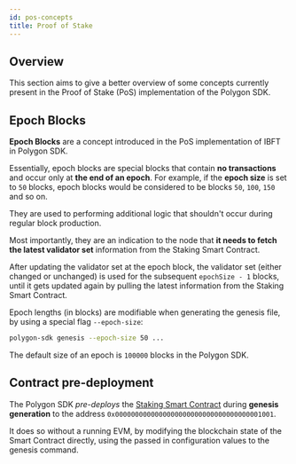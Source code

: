```yaml
---
id: pos-concepts
title: Proof of Stake
---
```


## Overview

This section aims to give a better overview of some concepts currently present in the Proof of Stake (PoS) implementation of 
the Polygon SDK.

## Epoch Blocks

**Epoch Blocks** are a concept introduced in the PoS implementation of IBFT in Polygon SDK.

Essentially, epoch blocks are special blocks that contain **no transactions** and occur only at **the end of an epoch**.
For example, if the **epoch size** is set to `50` blocks, epoch blocks would be considered to be blocks `50`, `100`, `150` and so on.

They are used to performing additional logic that shouldn't occur during regular block production. 

Most importantly, they are an indication to the node that **it needs to fetch the latest validator set** information
from the Staking Smart Contract. 

After updating the validator set at the epoch block, the validator set (either changed or unchanged)
is used for the subsequent `epochSize - 1` blocks, until it gets updated again by pulling the latest information from the
Staking Smart Contract.

Epoch lengths (in blocks) are modifiable when generating the genesis file, by using a special flag `--epoch-size`:
```bash
polygon-sdk genesis --epoch-size 50 ...
```

The default size of an epoch is `100000` blocks in the Polygon SDK.

## Contract pre-deployment

The Polygon SDK _pre-deploys_ the [Staking Smart Contract](https://github.com/0xPolygon/staking-contracts/blob/main/contracts/staking.sol)
during **genesis generation** to the address `0x0000000000000000000000000000000000001001`.

It does so without a running EVM, by modifying the blockchain state of the Smart Contract directly, using the passed
in configuration values to the genesis command.
